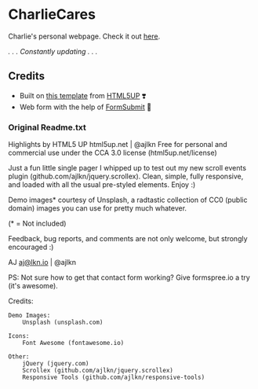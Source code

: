 # CharlieCares
Charlie's personal webpage. Check it out [here](https://charrr.github.io/charliecares/).

*. . . Constantly updating . . .*

## Credits
- Built on [this template](https://html5up.net/highlights) from [HTML5UP](https://html5up.net/) ❣️
- Web form with the help of [FormSubmit](https://formsubmit.co/) 💌

### Original Readme.txt

Highlights by HTML5 UP
html5up.net | @ajlkn
Free for personal and commercial use under the CCA 3.0 license (html5up.net/license)


Just a fun little single pager I whipped up to test out my new scroll events plugin
(github.com/ajlkn/jquery.scrollex). Clean, simple, fully responsive, and loaded with
all the usual pre-styled elements. Enjoy :)

Demo images* courtesy of Unsplash, a radtastic collection of CC0 (public domain) images
you can use for pretty much whatever.

(* = Not included)

Feedback, bug reports, and comments are not only welcome, but strongly encouraged :)

AJ
aj@lkn.io | @ajlkn

PS: Not sure how to get that contact form working? Give formspree.io a try (it's awesome).


Credits:

    Demo Images:
        Unsplash (unsplash.com)

    Icons:
        Font Awesome (fontawesome.io)

    Other:
        jQuery (jquery.com)
        Scrollex (github.com/ajlkn/jquery.scrollex)
        Responsive Tools (github.com/ajlkn/responsive-tools)

